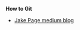 **How to Git**
 - [Jake Page medium blog](https://medium.com/@jake.page91/the-guide-to-git-i-never-had-a89048d4703a)